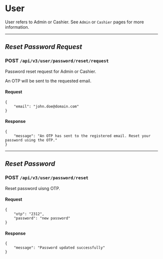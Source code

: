 # User

User refers to Admin or Cashier. See `Admin` or `Cashier` pages for more information.

---

## *Reset Password Request*

### **POST** `/api/v3/user/password/reset/request`

Password reset request for Admin or Cashier.

An OTP will be sent to the requested email.

#### Request

    {
        "email": "john.doe@domain.com"
    }

#### Response

    {
        "message": "An OTP has sent to the registered email. Reset your password using the OTP."
    }

---

## *Reset Password*

### **POST** `/api/v3/user/password/reset`

Reset password uisng OTP.

#### Request

    {
        "otp": "2312",
        "password": "new password"
    }

#### Response

    {
        "message": "Password updated successfully"
    }
